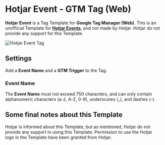 # Hotjar Event - GTM Tag (Web)
**Hotjar Event** is a Tag Template for **Google Tag Manager (Web)**. This is an unofficial Template for [**Hotjar Events**](https://help.hotjar.com/hc/en-us/articles/4405109971095-Events-API-Reference), and not made by Hotjar. Hotjar do not  provide any support for this Template.

![Hotjar Event Tag](https://github.com/gtm-templates-knowit-experience/gtm-hotjar-event/blob/main/images/hotjar-event-tag.png)

## Settings
Add a **Event Name** and a **GTM Trigger** to the Tag.

### Event Name
The **Event Name** must not exceed 750 characters, and can only contain alphanumeric characters (a-z, A-Z, 0-9), underscores (_), and dashes (-).

## Some final notes about this Template
Hotjar is informed about this Template, but as mentioned, Hotjar do not provide any support in using this Template. Permission to use the Hotjar logo in the Template have been granted from Hotjar.
